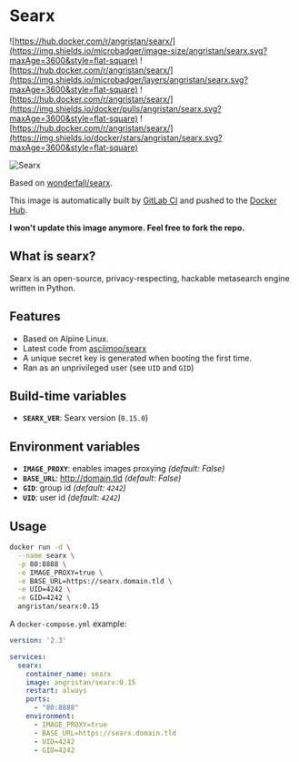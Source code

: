 # Searx

![https://hub.docker.com/r/angristan/searx/](https://img.shields.io/microbadger/image-size/angristan/searx.svg?maxAge=3600&style=flat-square) ![https://hub.docker.com/r/angristan/searx/](https://img.shields.io/microbadger/layers/angristan/searx.svg?maxAge=3600&style=flat-square) ![https://hub.docker.com/r/angristan/searx/](https://img.shields.io/docker/pulls/angristan/searx.svg?maxAge=3600&style=flat-square) ![https://hub.docker.com/r/angristan/searx/](https://img.shields.io/docker/stars/angristan/searx.svg?maxAge=3600&style=flat-square)

![Searx](https://i.goopics.net/ls.png)

Based on [wonderfall/searx](https://github.com/Wonderfall/dockerfiles/tree/master/searx).

This image is automatically built by [GitLab CI](https://gitlab.com/angristan/docker-searx/pipelines) and pushed to the [Docker Hub](https://hub.docker.com/r/angristan/searx/).

**I won't update this image anymore. Feel free to fork the repo.**

## What is searx?

Searx is an open-source, privacy-respecting, hackable metasearch engine written in Python.

## Features

- Based on Alpine Linux.
- Latest code from [asciimoo/searx](https://github.com/asciimoo/searx)
- A unique secret key is generated when booting the first time.
- Ran as an unprivileged user (see `UID` and `GID`)

## Build-time variables

- **`SEARX_VER`**: Searx version (`0.15.0`)

## Environment variables

- **`IMAGE_PROXY`**: enables images proxying *(default: False)*
- **`BASE_URL`**: http://domain.tld *(default: False)*
- **`GID`**: group id *(default: `4242`)*
- **`UID`**: user id *(default: `4242`)*

## Usage

```sh
docker run -d \
  --name searx \
  -p 80:8888 \
  -e IMAGE_PROXY=true \
  -e BASE_URL=https://searx.domain.tld \
  -e UID=4242 \
  -e GID=4242 \
  angristan/searx:0.15
```

A `docker-compose.yml` example:

```yml
version: '2.3'

services:
  searx:
    container_name: searx
    image: angristan/searx:0.15
    restart: always
    ports:
      - "80:8888"
    environment:
      - IMAGE_PROXY=true
      - BASE_URL=https://searx.domain.tld
      - UID=4242
      - GID=4242
```
